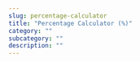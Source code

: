 ```yaml
---
slug: percentage-calculator
title: "Percentage Calculator (%)"
category: ""
subcategory: ""
description: ""
---
```


